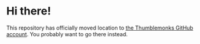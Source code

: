 Hi there!
=========

This repository has officially moved location to [the Thumblemonks GitHub account](http://github.com/thumblemonks/javagems-gemcutter). You probably want to go there instead.
